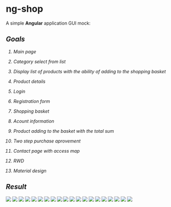# **ng-shop**

A simple **Angular** application GUI mock:


<i class="icon-list"> Goals
------------------------------

 1. Main page

 2. Category select from list

 3. Display list of products with the ability of adding to the shopping basket

 4. Product details

 5. Login

 6. Registration form

 7. Shopping basket

 8. Acount information

 9. Product adding to the basket with the total sum  

 10. Two step purchase aprovement

 11. Contact page with access map

 12. RWD

 13. Material design


 <i class="icon-list"> Result
 ------------------------------
![](./Utils/GithubImages/1.png)
![](./Utils/GithubImages/2.png)
![](./Utils/GithubImages/3.png)
![](./Utils/GithubImages/4.png)
![](./Utils/GithubImages/5.png)
![](./Utils/GithubImages/6.png)
![](./Utils/GithubImages/7.png)
![](./Utils/GithubImages/8.png)
![](./Utils/GithubImages/9.png)
![](./Utils/GithubImages/10.png)
![](./Utils/GithubImages/11.png)
![](./Utils/GithubImages/12.png)
![](./Utils/GithubImages/13.png)
![](./Utils/GithubImages/14.png)
![](./Utils/GithubImages/15.png)
![](./Utils/GithubImages/16.png)
![](./Utils/GithubImages/17.png)
![](./Utils/GithubImages/18.png)
![](./Utils/GithubImages/19.png)
![](./Utils/GithubImages/20.png)
